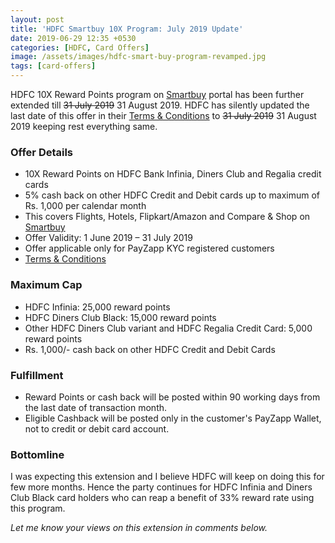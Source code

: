 ```yaml
---
layout: post
title: 'HDFC Smartbuy 10X Program: July 2019 Update'
date: 2019-06-29 12:35 +0530
categories: [HDFC, Card Offers]
image: /assets/images/hdfc-smart-buy-program-revamped.jpg
tags: [card-offers]
---
```


HDFC 10X Reward Points program on [Smartbuy](https://offers.smartbuy.hdfcbank.com) portal has been further extended till ~~31 July 2019~~ 31 August 2019. HDFC has silently updated the last date of this offer in their [Terms & Conditions](https://offers.smartbuy.hdfcbank.com/offer_details/12768) to ~~31 July 2019~~ 31 August 2019 keeping rest everything same.

### Offer Details

- 10X Reward Points on HDFC Bank Infinia, Diners Club and Regalia credit cards
- 5% cash back on other HDFC Credit and Debit cards up to maximum of Rs. 1,000 per calendar month
- This covers Flights, Hotels, Flipkart/Amazon and Compare & Shop on [Smartbuy](https://offers.smartbuy.hdfcbank.com)
- Offer Validity: 1 June 2019 – 31 July 2019
- Offer applicable only for PayZapp KYC registered customers
- [Terms & Conditions](https://offers.smartbuy.hdfcbank.com/offer_details/12768)

### Maximum Cap

- HDFC Infinia: 25,000 reward points
- HDFC Diners Club Black: 15,000 reward points
- Other HDFC Diners Club variant and HDFC Regalia Credit Card: 5,000 reward points
- Rs. 1,000/- cash back on other HDFC Credit and Debit Cards

### Fulfillment

- Reward Points or cash back will be posted within 90 working days from the last date of transaction month.
- Eligible Cashback will be posted only in the customer's PayZapp Wallet, not to credit or debit card account.

### Bottomline

I was expecting this extension and I believe HDFC will keep on doing this for few more months. Hence the party continues for HDFC Infinia and Diners Club Black card holders who can reap a benefit of 33% reward rate using this program.

_Let me know your views on this extension in comments below._
